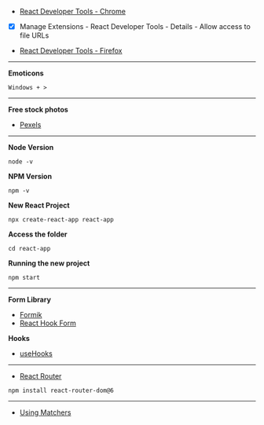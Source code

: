 * [React Developer Tools - Chrome](https://chrome.google.com/webstore/detail/react-developer-tools/fmkadmapgofadopljbjfkapdkoienihi)
- [x] Manage Extensions - React Developer Tools - Details - Allow access to file URLs

* [React Developer Tools - Firefox](https://addons.mozilla.org/pt-BR/firefox/addon/react-devtools/)

---

**Emoticons**
```
Windows + >
```

---

**Free stock photos**
* [Pexels](https://pexels.com)

---

**Node Version**
```
node -v
```

**NPM Version**
```
npm -v
```

**New React Project**
```
npx create-react-app react-app
```

**Access the folder**
```
cd react-app
```

**Running the new project**
```
npm start
```

---

**Form Library**
* [Formik](https://formik.org)
* [React Hook Form](https://react-hook-form.com)

**Hooks**
* [useHooks](https://usehooks.com)

---

* [React Router](https://reactrouter.com)

```
npm install react-router-dom@6
```

---

* [Using Matchers](https://jestjs.io/docs/using-matchers)